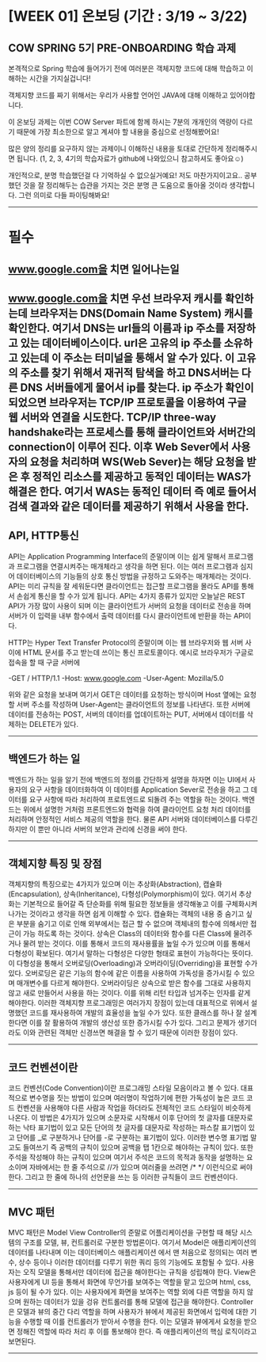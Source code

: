 # [WEEK 01] 온보딩 (기간 : 3/19 ~ 3/22)

## COW SPRING 5기 PRE-ONBOARDING 학습 과제

본격적으로 Spring 학습에 들어가기 전에 여러분은 객체지향 코드에 대해 학습하고 이해하는 시간을 가지실겁니다!

객체지향 코드를 짜기 위해서는 우리가 사용할 언어인 JAVA에 대해 이해하고 있어야합니다.

이 온보딩 과제는 이번 COW Server 파트에 함께 하시는 7분의 개개인의 역량이 다르기 때문에 가장 최소한으로 알고 계셔야 할 내용을 중심으로 선정해봤어요!

많은 양의 정리를 요구하지 않는 과제이니 이해하신 내용을 토대로 간단하게 정리해주시면 됩니다. (1, 2, 3, 4기의 학습자료가 github에 나와있으니 참고하셔도 좋아요☺️)

개인적으로, 분명 학습했던걸 다 기억하실 수 없으실거예요! 저도 마찬가지이고요.. 공부했던 것을 잘 정리해두는 습관을 가지는 것은 분명 큰 도움으로 돌아올 것이라 생각합니다. 그런 의미로 다들 파이팅해봐요!

---

# 필수

## www.google.com을 치면 일어나는일

www.google.com을 치면 우선 브라우저 캐시를 확인하는데 브라우저는 DNS(Domain Name System) 캐시를 확인한다. 여기서 DNS는 url들의 이름과
ip 주소를 저장하고 있는 데이터베이스이다. url은 고유의 ip 주소를 소유하고 있는데 이 주소는 터미널을 통해서 알 수가 있다. 이 고유의 주소를 
찾기 위해서 재귀적 탐색을 하고 DNS서버는 다른 DNS 서버들에게 물어서 ip를 찾는다.
ip 주소가 확인이 되었으면 브라우저는 TCP/IP 프로토콜을 이용하여 구글 웹 서버와 연결을 시도한다. 
TCP/IP three-way handshake라는 프로세스를 통해 클라이언트와 서버간의 connection이 이루어 진다.
이후 Web Sever에서 사용자의 요청을 처리하며 WS(Web Sever)는 해당 요청을 받은 후 정적인 리소스를 제공하고 동적인 데이터는 WAS가 해결은 한다.
여기서 WAS는 동적인 데이터 즉 예로 들어서 검색 결과와 같은 데이터를 제공하기 위해서 사용을 한다.
---

## API, HTTP통신

API는 Application Programming Interface의 준말이며 이는 쉽게 말해서 프로그램과 프로그램을 연결시켜주는 매개체라고 생각을 하면 된다. 
이는 여러 프로그램과 심지어 데이터베이스의 기능들의 상호 통신 방법을 규정하고 도와주는 매개체라는 것이다. API는 미리 규칙을 잘 세워둔다면
클라이언트는 접근할 프로그램을 몰라도 API를 통해서 손쉽게 통신을 할 수가 있게 됩니다. API는 4가지 종류가 있지만 오늘날은
REST API가 가장 많이 사용이 되며 이는 클라이언트가 서버의 요청을 데이터로 전송을 하며 서버가 이 입력을 내부 함수에서 출력 데이터를 다시
클라이언트에 반환을 하는 API이다.

HTTP는 Hyper Text Transfer Protocol의 준말이며 이는 웹 브라우저와 웹 서버 사이에 HTML 문서를 주고 받는데 쓰이는 통신 프로토콜이다. 
예시로 브라우저가 구글로 접속을 할 때 구글 서버에

-GET / HTTP/1.1
-Host: www.google.com
-User-Agent: Mozilla/5.0

위와 같은 요청을 보내며 여기서 GET은 데이터를 요청하는 방식이며 Host 옆에는 요청할 서버 주소를 작성하며 User-Agent는 클라이언트의 정보를
나타낸다. 또한 서버에 데이터를 전송하는 POST, 서버의 데이터를 업데이트하는 PUT, 서버에서 데이터를 삭제하는 DELETE가 있다.


---

## 백엔드가 하는 일

백엔드가 하는 일을 알기 전에 백엔드의 정의를 간단하게 설명을 하자면 이는 UI에서
사용자의 요구 사항을 데이터화하여 이 데이터를 Application Sever로 전송을 하고 그
데이터를 요구 사항에 따라 처리하여 프로트엔드로 되돌려 주는 역할을 하는 것이다. 백엔드는 위에서 설명한 거처럼 프론트엔드와 협력을 하여 클라이언트 요청
처리 데이터를 처리하며 안정적인 서비스 제공의 역할을 한다. 물론 API 서버와 데이터베이스를 다루긴 하지만 이 뿐만 아니라
서버의 보안과 관리에 신경을 써야 한다.

---

## 객체지향 특징 및 장점

객체지향의 특징으로는 4가지가 있으며 이는 추상화(Abstraction), 캡슐화(Encapsulation), 
상속(Inheritance), 다형성(Polymorphism)이 있다.  여기서 추상화는 기본적으로 들어갈 즉 단순화를 위해 필요한 정보들을 생각해놓고 이를 구체화시켜 나가는 것이라고
생각을 하면 쉽게 이해할 수 있다. 캡슐화는 객체의 내용 중 숨기고 싶은 부분을 숨기고 이로 인해 외부에서는 접근 할 수 없으며 객체내의 함수에 의해서만
접근이 가능 하도록 하는 것이다. 상속은 Class의 데이터와 함수를 다른 Class에 물려주거나 물려 받는 것이다. 이를 통해서 코드의 재사용률을 높일 수가 있으며
이를 통해서 다형성이 확보된다. 여기서 말하는 다형성은 다양한 형태로 표현이 가능하다는 뜻이다. 이 다형성을 통해서 오버로딩(Overloading)과 오버라이딩(Overriding)을 표현할 수가 있다.
오버로딩은 같은 기능의 함수에 같은 이름을 사용하여 가독성을 증가시킬 수 있으며 매개변수를 다르게 해야한다.
오버라이딩은 상속으로 받은 함수를 그대로 사용하지 않고 새로 만들어서 사용을 하는 것이다. 이를 위해 리턴 타입과 넘겨주는 인자를 같게 해야한다.
이러한 객체지향 프로그래밍은 여러가지 장점이 있는데 대표적으로 위에서 설명했던 코드를 재사용하여 개발의 효율성을 높일 수가 있다. 또한 클래스를 하나
잘 설계한다면 이를 잘 활용하여 개발의 생산성 또한 증가시킬 수가 있다. 그리고 문제가 생기더라도 이와 관련된 객체만 신경쓰면 해결을 할 수 있기 때문에 이러한
장점이 있다.

---

## 코드 컨벤션이란

코드 컨벤션(Code Convention)이란 프로그래밍 스타일 모음이라고 볼 수 있다.
대표적으로 변수명을 짓는 방법이 있으며 여러명이 작업하기에 편한 가독성이 높은 코드
코드 컨벤션을 사용해야 다른 사람과 작업을 하더라도 전체적인 코드 스타일이 비슷하게 나온다.
이 방법은 4가지가 있으며 소문자로 시작해서 이후 단어의 첫 글자를 대문자로 하는 낙타 표기법이 있고
모든 단어의 첫 글자를 대문자로 작성하는 파스칼 표기법이 있고 단어를 _로 구분하거나 단어를 -로 구분하는 표기법이 있다.
이러한 변수명 표기법 말고도 들여쓰기 즉 공백의 규칙이 있으며 공백을 탭 1칸으로 해야하는 규칙이 있다.
또한 주석을 작성해야 하는 규칙이 있으며 여기서 주석은 코드의 목적과 동작을 설명하는 요소이며 자바에서는 한 줄 주석으로 //가 있으며
여러줄을 쓰려면 /* */ 이런식으로 써야한다. 그리고 한 줄에 하나의 선언문을 쓰는 등 이러한 규칙들이 
코드 컨벤션이다.

---

## MVC 패턴

MVC 패턴은 Model View Controller의 준말로 어플리케이션을 구현할 때 해당 시스템의 구조를
모델, 뷰, 컨트롤러로 구분한 방법론이다. 여기서 Model은 애플리케이션의 데이터를 나타내며 이는 데이터베이스 애플리케이션
에서 맨 처음으로 정의되는 여러 변수, 상수 등이나 이러한 데이터를 다루기 위한 쿼리 등의 기능에도 포함될 수 있다.
사용자는 오직 모델을 통해서만 데이터에 접근을 해야한다는 규칙을 성립해야 한다.
View은 사용자에게 UI 등을 통해서 화면에 무언가를 보여주는 역할을 맡고 있으며 html, css, js 등이 될 수가 있다. 
이는 사용자에게 화면을 보여주는 역할 외에 다른 역할을 하지 않으며 원하는 데이터가 있을 겅유 컨트롤러를 통해 모델에 접근을 해야한다.
Controller은 모델과 뷰의 중간 다리 역할을 하며 사용자가 뷰에서 제공된 화면에서 입력에 대한 기능을 수행할 때 이를 컨트롤러가 받아서 수행을 한다.
이는 모델과 뷰에게서 요청을 받으면 정해진 역할에 따라 처리 후 이를 통보해야 한다. 즉 애플리케이션의 핵심 로직이라고 보면된다.

---
